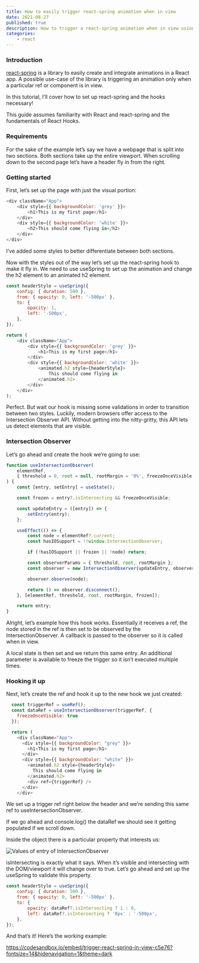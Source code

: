```yaml
---
title: How to easily trigger react-spring animation when in view
date: 2021-08-27
published: true
description: How to trigger a react-spring animation when in view using React hooks. Using Intersection Observer and useSpring create a seamless animation when on screen
categories:
    - react
---
```


### Introduction

[react-spring](https://react-spring.io/) is a library to easily create and integrate animations in a React app. A possible use-case of the library is triggering an animation only when a particular ref or component is in view.

In this tutorial, I’ll cover how to set up react-spring and the hooks necessary!

This guide assumes familiarity with React and react-spring and the fundamentals of React Hooks.

### Requirements

For the sake of the example let’s say we have a webpage that is split into two sections. Both sections take up the entire viewport. When scrolling down to the second page let’s have a header fly in from the right.

### Getting started

First, let’s set up the page with just the visual portion:

```js
<div className="App">
	<div style={{ backgroundColor: 'grey' }}>
		<h1>This is my first page</h1>
	</div>
	<div style={{ backgroundColor: 'white' }}>
		<h2>This should come flying in</h2>
	</div>
</div>
```

I’ve added some styles to better differentiate between both sections.

Now with the styles out of the way let’s set up the react-spring hook to make it fly in. We need to use useSpring to set up the animation and change the h2 element to an animated h2 element.

```js
const headerStyle = useSpring({
	config: { duration: 500 },
	from: { opacity: 0, left: '-500px' },
	to: {
		opacity: 1,
		left: '-500px',
	},
});

return (
	<div className="App">
		<div style={{ backgroundColor: 'grey' }}>
			<h1>This is my first page</h1>
		</div>
		<div style={{ backgroundColor: 'white' }}>
			<animated.h2 style={headerStyle}>
				This should come flying in
			</animated.h2>
		</div>
	</div>
);
```

Perfect. But wait our hook is missing some validations in order to transition between two styles. Luckily, modern browsers offer access to the Intersection Observer API. Without getting into the nitty-gritty, this API lets us detect elements that are visible.

### Intersection Observer

Let’s go ahead and create the hook we’re going to use:

```js
function useIntersectionObserver(
	elementRef,
	{ threshold = 0, root = null, rootMargin = '0%', freezeOnceVisible = false }
) {
	const [entry, setEntry] = useState();

	const frozen = entry?.isIntersecting && freezeOnceVisible;

	const updateEntry = ([entry]) => {
		setEntry(entry);
	};

	useEffect(() => {
		const node = elementRef?.current;
		const hasIOSupport = !!window.IntersectionObserver;

		if (!hasIOSupport || frozen || !node) return;

		const observerParams = { threshold, root, rootMargin };
		const observer = new IntersectionObserver(updateEntry, observerParams);

		observer.observe(node);

		return () => observer.disconnect();
	}, [elementRef, threshold, root, rootMargin, frozen]);

	return entry;
}
```

Alright, let’s example how this hook works. Essentially it receives a ref, the node stored in the ref is then set to be observed by the IntersectionObserver. A callback is passed to the observer so it is called when in view.

A local state is then set and we return this same entry. An additional parameter is available to freeze the trigger so it isn’t executed multiple times.

### Hooking it up

Next, let’s create the ref and hook it up to the new hook we just created:

```js
  const triggerRef = useRef();
  const dataRef = useIntersectionObserver(triggerRef, {
    freezeOnceVisible: true
  });

  return (
    <div className="App">
      <div style={{ backgroundColor: "grey" }}>
        <h1>This is my first page</h1>
      </div>
      <div style={{ backgroundColor: "white" }}>
        <animated.h2 style={headerStyle}>
          This should come flying in
        </animated.h2>
        <div ref={triggerRef} />
      </div>
    </div>
```

We set up a trigger ref right below the header and we’re sending this same ref to useIntersectionObserver.

If we go ahead and console.log() the dataRef we should see it getting populated if we scroll down.

Inside the object there is a particular property that interests us:

![Values of entry of IntersectionObserver](https://cdn.hashnode.com/res/hashnode/image/upload/v1649284965533/-_BvEv6jp.png)

isIntersecting is exactly what it says. When it’s visible and intersecting with the DOM/viewport it will change over to true. Let’s go ahead and set up the useSpring to validate this property.

```js
const headerStyle = useSpring({
	config: { duration: 500 },
	from: { opacity: 0, left: '-500px' },
	to: {
		opacity: dataRef?.isIntersecting ? 1 : 0,
		left: dataRef?.isIntersecting ? '0px' : '-500px',
	},
});
```

And that’s it! Here’s the working example:

https://codesandbox.io/embed/trigger-react-spring-in-view-c5e76?fontsize=14&hidenavigation=1&theme=dark
